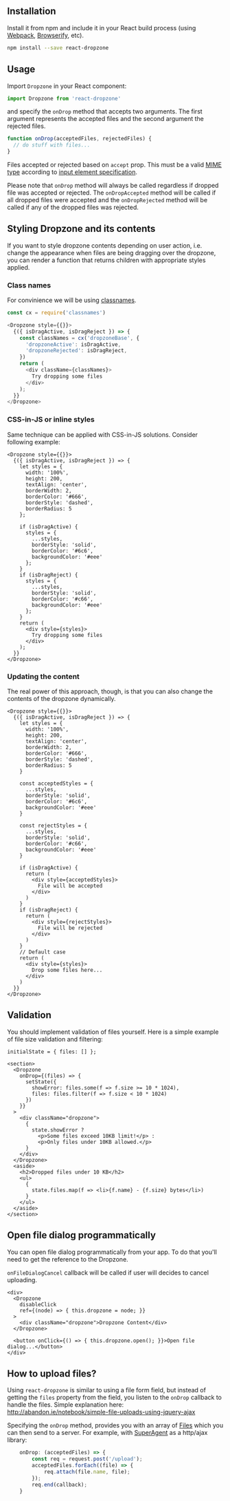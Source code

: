 ## Installation

Install it from npm and include it in your React build process (using [Webpack](http://webpack.github.io/), [Browserify](http://browserify.org/), etc).

```bash
npm install --save react-dropzone
```

## Usage

Import `Dropzone` in your React component:

```javascript
import Dropzone from 'react-dropzone'
``` 
  
  and specify the `onDrop` method that accepts two arguments. The first argument represents the accepted files and the second argument the rejected files.
  
```javascript
function onDrop(acceptedFiles, rejectedFiles) {
  // do stuff with files...
}
``` 

Files accepted or rejected based on `accept` prop. This must be a valid [MIME type](http://www.iana.org/assignments/media-types/media-types.xhtml) according to [input element specification](https://www.w3.org/wiki/HTML/Elements/input/file).

Please note that `onDrop` method will always be called regardless if dropped file was accepted or rejected. The `onDropAccepted` method will be called if all dropped files were accepted and the `onDropRejected` method will be called if any of the dropped files was rejected.

## Styling Dropzone and its contents

If you want to style dropzone contents depending on user action, i.e. change the appearance when files are being dragging over the dropzone, you can render a function that returns children with appropriate styles applied.

### Class names

For convinience we will be using [classnames](https://github.com/JedWatson/classnames).

```javascript
const cx = require('classnames')

<Dropzone style={{}}>
  {({ isDragActive, isDragReject }) => {
    const classNames = cx('dropzoneBase', {
      'dropzoneActive': isDragActive,
      'dropzoneRejected': isDragReject,
    })
    return (
      <div className={classNames}>
        Try dropping some files
      </div>
    );
  }}
</Dropzone>
```

### CSS-in-JS or inline styles 

Same technique can be applied with CSS-in-JS solutions. Consider following example:

```
<Dropzone style={{}}>
  {({ isDragActive, isDragReject }) => {
    let styles = {
      width: '100%',
      height: 200,
      textAlign: 'center',
      borderWidth: 2,
      borderColor: '#666',
      borderStyle: 'dashed',
      borderRadius: 5
    };
        
    if (isDragActive) {
      styles = {
        ...styles,
        borderStyle: 'solid',
        borderColor: '#6c6',
        backgroundColor: '#eee'
      };
    }
    if (isDragReject) {
      styles = {
        ...styles,
        borderStyle: 'solid',
        borderColor: '#c66',
        backgroundColor: '#eee'
      };
    }
    return (
      <div style={styles}>
        Try dropping some files
      </div>
    );
  }}
</Dropzone>
```

### Updating the content

The real power of this approach, though, is that you can also change the contents of the dropzone dynamically.

```
<Dropzone style={{}}>
  {({ isDragActive, isDragReject }) => {
    let styles = {
      width: '100%',
      height: 200,
      textAlign: 'center',
      borderWidth: 2,
      borderColor: '#666',
      borderStyle: 'dashed',
      borderRadius: 5
    }
        
    const acceptedStyles = {
      ...styles,
      borderStyle: 'solid',
      borderColor: '#6c6',
      backgroundColor: '#eee'
    }
    
    const rejectStyles = {
      ...styles,
      borderStyle: 'solid',
      borderColor: '#c66',
      backgroundColor: '#eee'
    }
    
    if (isDragActive) {
      return (
        <div style={acceptedStyles}>
          File will be accepted
        </div>
      )
    }
    if (isDragReject) {
      return (
        <div style={rejectStyles}>
          File will be rejected
        </div>
      )
    }
    // Default case
    return (
      <div style={styles}>
        Drop some files here...
      </div>
    )
  }}
</Dropzone>
```

## Validation

You should implement validation of files yourself. Here is a simple example of file size validation and filtering:

```
initialState = { files: [] };

<section>
  <Dropzone
    onDrop={(files) => {
      setState({ 
        showError: files.some(f => f.size >= 10 * 1024),
        files: files.filter(f => f.size < 10 * 1024)
      })
    }}
  >
    <div className="dropzone">
      {
        state.showError ? 
          <p>Some files exceed 10KB limit!</p> :
          <p>Only files under 10KB allowed.</p>
      }
    </div>
  </Dropzone>
  <aside>
    <h2>Dropped files under 10 KB</h2>
    <ul>
      {
        state.files.map(f => <li>{f.name} - {f.size} bytes</li>)
      }
    </ul>
  </aside>
</section>
```

## Open file dialog programmatically

You can open file dialog programmatically from your app. To do that you'll need to get the reference to the Dropzone.

`onFileDialogCancel` callback will be called if user will decides to cancel uploading.

```
<div>
  <Dropzone
    disableClick
    ref={(node) => { this.dropzone = node; }}
  >
    <div className="dropzone">Dropzone Content</div>
  </Dropzone>
  
  <button onClick={() => { this.dropzone.open(); }}>Open file dialog...</button>
</div>
```

## How to upload files?

Using `react-dropzone` is similar to using a file form field, but instead of getting the `files` property from the field, you listen to the `onDrop` callback to handle the files. Simple explanation here: http://abandon.ie/notebook/simple-file-uploads-using-jquery-ajax

Specifying the `onDrop` method, provides you with an array of [Files](https://developer.mozilla.org/en-US/docs/Web/API/File) which you can then send to a server. For example, with [SuperAgent](https://github.com/visionmedia/superagent) as a http/ajax library:

```javascript
    onDrop: (acceptedFiles) => {
        const req = request.post('/upload');
        acceptedFiles.forEach((file) => {
            req.attach(file.name, file);
        });
        req.end(callback);
    }
```

